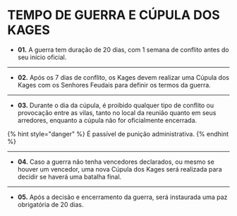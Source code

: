 # TEMPO DE GUERRA E CÚPULA DOS KAGES

* **01.** A guerra tem duração de 20 dias, com 1 semana de conflito antes do seu início oficial.

***

* **02.** Após os 7 dias de conflito, os Kages devem realizar uma Cúpula dos Kages com os Senhores Feudais para definir os termos da guerra.

***

* **03.** Durante o dia da cúpula, é proibido qualquer tipo de conflito ou provocação entre as vilas, tanto no local da reunião quanto em seus arredores, enquanto a cúpula não for oficialmente encerrada.

{% hint style="danger" %}
É passível de punição administrativa.
{% endhint %}

***

* **04.** Caso a guerra não tenha vencedores declarados, ou mesmo se houver um vencedor, uma nova Cúpula dos Kages será realizada para decidir se haverá uma batalha final.

***

* **05.** Após a decisão e encerramento da guerra, será instaurada uma paz obrigatória de 20 dias.
